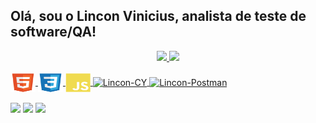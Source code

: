 ## Olá, sou o Lincon Vinicius, analista de teste de software/QA!

<div align="center">
  <a href="https://github.com/linconvinicius">
  <img height="180em" src="https://github-readme-stats.vercel.app/api?username=linconvinicius&show_icons=true&theme=dark&include_all_commits=true&count_private=true"/>
  <img height="180em" src="https://github-readme-stats.vercel.app/api/top-langs/?username=linconvinicius&layout=compact&langs_count=7&theme=dark"/>
</div>

<div style="display: inline_block"><br>
  <img align="center" alt="Lincon-HTML" height="30" width="40" src="https://raw.githubusercontent.com/devicons/devicon/master/icons/html5/html5-original.svg"/>
  <img align="center" alt="Lincon-CSS" height="30" width="40" src="https://raw.githubusercontent.com/devicons/devicon/master/icons/css3/css3-original.svg"/>
  <img align="center" alt="Lincon-JS" height="30" width="40" src="https://raw.githubusercontent.com/devicons/devicon/master/icons/javascript/javascript-plain.svg"/>
  <img align="center" alt="Lincon-CY" height="30" width="40" src="https://cdn.jsdelivr.net/gh/devicons/devicon@latest/icons/cypressio/cypressio-original.svg"/>
  <img align="center" alt="Lincon-Postman" height="30" width="40" src="https://cdn.jsdelivr.net/gh/devicons/devicon@latest/icons/postman/postman-original.svg"/>
          
          
  </div><br>
<div>
<a href="https://www.instagram.com/liinconvinicius/" target="_blank"><img width="122" src="https://img.shields.io/badge/-Instagram-%23E4405F?style=for-the-badge&logo=instagram&logoColor=white" target="_blank"></a>
  <a href = "mailto:lvinipg@gmail.com"><img src="https://img.shields.io/badge/-Gmail-%23333?style=for-the-badge&logo=gmail&logoColor=white" destino ="_blank"></a>
  <a href="https://www.linkedin.com/in/lincon-vinicius/" target="_blank"><img src="https://img.shields.io/badge/LinkedIn-0077B5?style=for-the-badge&logo=linkedin&logoColor=white"></a>
</div>
